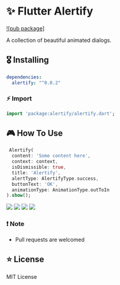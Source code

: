 # ✨ Flutter Alertify

[![pub package]](https://pub.dartlang.org/packages/alertify)

A collection of beautiful animated dialogs.

## 🎖 Installing

```yaml
dependencies:
  alertify: "^0.0.2"
```

### ⚡️ Import

```dart
import 'package:alertify/alertify.dart';
```

## 🎮 How To Use

```dart
 Alertify(
  content: 'Some content here',
  context: context,
  isDismissible: true,
  title: 'Alertify',
  alertType: AlertifyType.success,
  buttonText: 'OK',
  animationType: AnimationType.outToIn
).show();
```


<img src="https://github.com/godlessturtle/flutter-alertify/blob/master/Ekran%20Resmi%202019-10-03%2011.16.10.png">
<img src="https://github.com/godlessturtle/flutter-alertify/blob/master/Ekran%20Resmi%202019-10-03%2011.16.21.png">
<img src="https://github.com/godlessturtle/flutter-alertify/blob/master/Ekran%20Resmi%202019-10-03%2011.16.31.png">
<img src="https://github.com/godlessturtle/flutter-alertify/blob/master/Ekran%20Resmi%202019-10-03%2011.16.40.png">

### ❗️ Note

- Pull requests are welcomed

## ⭐️ License

MIT License
